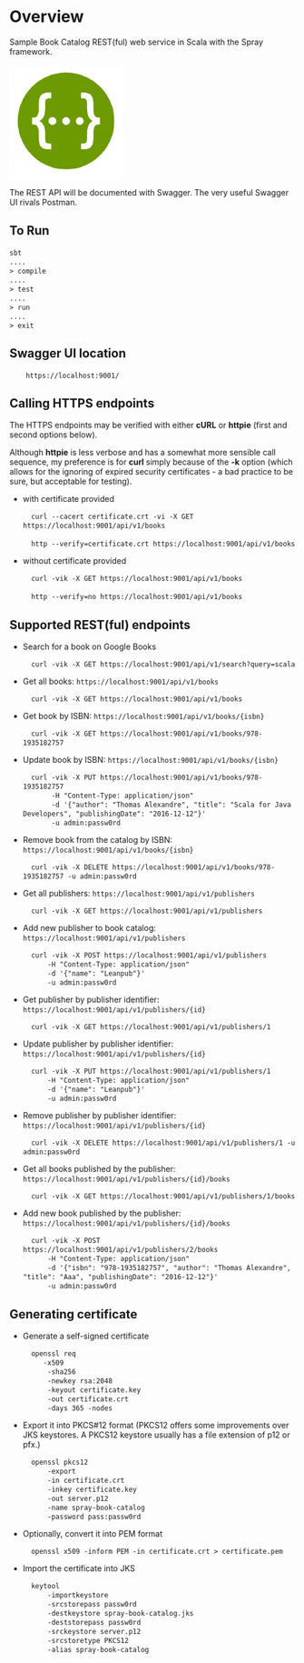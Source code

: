 # Overview

Sample Book Catalog REST(ful) web service in Scala with the Spray framework.

![Swagger Logo](/images/swagger-logo.png)

The REST API will be documented with Swagger. The very useful Swagger UI rivals Postman.

## To Run

	sbt
	....
	> compile
	....
	> test
	....
	> run
	....
	> exit

## Swagger UI location

        https://localhost:9001/

## Calling HTTPS endpoints

The HTTPS endpoints may be verified with either __cURL__ or __httpie__ (first and second options below).

Although __httpie__ is less verbose and has a somewhat more sensible call sequence, my preference is for __curl__ simply because of the __-k__ option (which allows for the ignoring of expired security certificates - a bad practice to be sure, but acceptable for testing).

* with certificate provided
 
        curl --cacert certificate.crt -vi -X GET https://localhost:9001/api/v1/books

        http --verify=certificate.crt https://localhost:9001/api/v1/books

* without certificate provided

        curl -vik -X GET https://localhost:9001/api/v1/books

        http --verify=no https://localhost:9001/api/v1/books        

## Supported REST(ful) endpoints

* Search for a book on Google Books

        curl -vik -X GET https://localhost:9001/api/v1/search?query=scala

* Get all books: `https://localhost:9001/api/v1/books`

        curl -vik -X GET https://localhost:9001/api/v1/books

* Get book by ISBN: `https://localhost:9001/api/v1/books/{isbn}`

        curl -vik -X GET https://localhost:9001/api/v1/books/978-1935182757

* Update book by ISBN: `https://localhost:9001/api/v1/books/{isbn}`
 
        curl -vik -X PUT https://localhost:9001/api/v1/books/978-1935182757 
        	 -H "Content-Type: application/json" 
        	 -d '{"author": "Thomas Alexandre", "title": "Scala for Java Developers", "publishingDate": "2016-12-12"}'
        	 -u admin:passw0rd

* Remove book from the catalog by ISBN: `https://localhost:9001/api/v1/books/{isbn}`
	
        curl -vik -X DELETE https://localhost:9001/api/v1/books/978-1935182757 -u admin:passw0rd

* Get all publishers: `https://localhost:9001/api/v1/publishers`

        curl -vik -X GET https://localhost:9001/api/v1/publishers

* Add new publisher to book catalog: `https://localhost:9001/api/v1/publishers`

        curl -vik -X POST https://localhost:9001/api/v1/publishers
            -H "Content-Type: application/json"
            -d '{"name": "Leanpub"}'
            -u admin:passw0rd

* Get publisher by publisher identifier: `https://localhost:9001/api/v1/publishers/{id}`

        curl -vik -X GET https://localhost:9001/api/v1/publishers/1

* Update publisher by publisher identifier: `https://localhost:9001/api/v1/publishers/{id}`

        curl -vik -X PUT https://localhost:9001/api/v1/publishers/1
            -H "Content-Type: application/json"
            -d '{"name": "Leanpub"}'
            -u admin:passw0rd

* Remove publisher by publisher identifier: `https://localhost:9001/api/v1/publishers/{id}`

        curl -vik -X DELETE https://localhost:9001/api/v1/publishers/1 -u admin:passw0rd

* Get all books published by the publisher: `https://localhost:9001/api/v1/publishers/{id}/books`

        curl -vik -X GET https://localhost:9001/api/v1/publishers/1/books

* Add new book published by the publisher: `https://localhost:9001/api/v1/publishers/{id}/books`

        curl -vik -X POST https://localhost:9001/api/v1/publishers/2/books
            -H "Content-Type: application/json" 
            -d '{"isbn": "978-1935182757", "author": "Thomas Alexandre", "title": "Aaa", "publishingDate": "2016-12-12"}'
            -u admin:passw0rd

## Generating certificate
* Generate a self-signed certificate
 
        openssl req 
           -x509 
        	-sha256 
        	-newkey rsa:2048 
        	-keyout certificate.key 
        	-out certificate.crt 
        	-days 365 -nodes

* Export it into PKCS#12 format (PKCS12 offers some improvements over JKS keystores. A PKCS12 keystore usually has a file extension of p12 or pfx.)

        openssl pkcs12 
          	-export 
         	-in certificate.crt 
         	-inkey certificate.key  
         	-out server.p12 
         	-name spray-book-catalog 
         	-password pass:passw0rd

* Optionally, convert it into PEM format

        openssl x509 -inform PEM -in certificate.crt > certificate.pem

* Import the certificate into JKS

        keytool 
         	-importkeystore 
         	-srcstorepass passw0rd 
         	-destkeystore spray-book-catalog.jks 
         	-deststorepass passw0rd 
         	-srckeystore server.p12 
         	-srcstoretype PKCS12 
         	-alias spray-book-catalog

